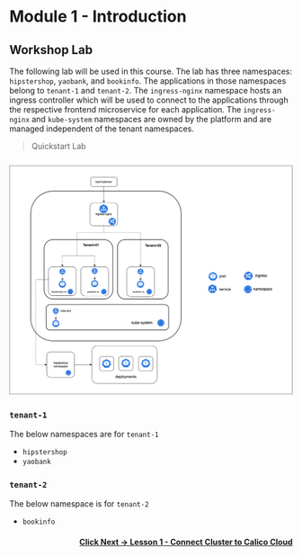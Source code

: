 # Module 1 - Introduction

## Workshop Lab

The following lab will be used in this course. The lab has three namespaces: `hipstershop`, `yaobank`, and `bookinfo`. The applications in those namespaces belong to `tenant-1` and `tenant-2`. The `ingress-nginx` namespace hosts an ingress controller which will be used to connect to the applications through the respective frontend microservice for each application. The `ingress-nginx` and `kube-system` namespaces are owned by the platform and are managed independent of the tenant namespaces. 

> Quickstart Lab

![lab partitions](images/lab-partitions.png)

### `tenant-1`

The below namespaces are for `tenant-1`
- `hipstershop`
- `yaobank`

### `tenant-2`

The below namespace is for `tenant-2`
- `bookinfo`

#### <div align="right">  [ Click Next -> Lesson 1 - Connect Cluster to Calico Cloud](https://github.com/tigera-cs/quickstart-self-service/blob/main/modules/connect-cluster-to-calico-cloud.md) </div>

